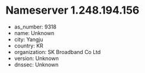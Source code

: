 # Nameserver 1.248.194.156

* as_number: 9318
* name: Unknown
* city: Yangju
* country: KR
* organization: SK Broadband Co Ltd
* version: Unknown
* dnssec: Unknown
